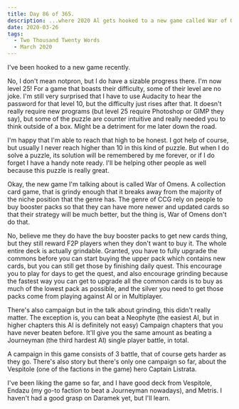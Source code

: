 ```yaml
---
title: Day 86 of 365.
description: ...where 2020 Al gets hooked to a new game called War of Omens (but also progressing in Notpron).
date: 2020-03-26
tags:
  - Two Thousand Twenty Words
  - March 2020
---
```


I've been hooked to a new game recently.

No, I don't mean notpron, but I do have a sizable progress there. I'm now level 25! For a game that boasts their difficulty, some of their level are no joke. I'm still very surprised that I have to use Audacity to hear the password for that level 10, but the difficulty just rises after that. It doesn't really require new programs (but level 25 require Photoshop or GIMP they say), but some of the puzzle are counter intuitive and really needed you to think outside of a box. Might be a detriment for me later down the road.

I'm happy that I'm able to reach that high to be honest. I got help of course, but usually I never reach higher than 10 in this kind of puzzle. But when I do solve a puzzle, its solution will be remembered by me forever, or if I do forget I have a handy note ready. I'll be helping other people as well because this puzzle is really great.

Okay, the new game I'm talking about is called War of Omens. A collection card game, that is grindy enough that it breaks away from the majority of the niche position that the genre has. The genre of CCG rely on people to buy booster packs so that they can have more newer and updated cards so that their strategy will be much better, but the thing is, War of Omens don't do that.

No, believe me they do have the buy booster packs to get new cards thing, but they still reward F2P players when they don't want to buy it. The whole entire deck is actually grindable. Granted, you have to fully upgrade the commons before you can start buying the upper pack which contains new cards, but you can still get those by finishing daily quest. This encourage you to play for days to get the quest, and also encourage grinding because the fastest way you can get to upgrade all the common cards is to buy as much of the lowest pack as possible, and the silver you need to get those packs come from playing against AI or in Multiplayer. 

There's also campaign but in the talk about grinding, this didn't really matter. The exception is, you can beat a Neophyte (the easiest AI, but in higher chapters this AI is definitely not easy) Campaign chapters that you have never beaten before. It'll give you the same amount as beating a Journeyman (the third hardest AI) single player battle, in total.

A campaign in this game consists of 3 battle, that of course gets harder as they go. There's also story but there's only one campaign so far, about the Vespitole (one of the factions in the game) hero Captain Listrata. 

I've been liking the game so far, and I have good deck from Vespitole, Endazu (my go-to faction to beat a Journeyman nowadays), and Metris. I haven't had a good grasp on Daramek yet, but I'll learn.

 